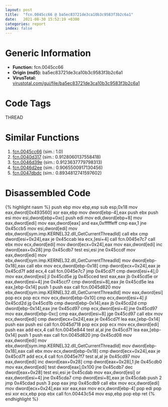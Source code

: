 ```yaml
---
layout: post
title:  "fcn.0045cc66 @ ba5ec83721de3ca10b3c9583f3b2c6a1"
date:   2021-08-30 15:52:19 +0300
categories: report
index: false
---
```


# Generic Information
- **Function:** fcn.0045cc66
- **Origin (md5):** ba5ec83721de3ca10b3c9583f3b2c6a1
- **VirusTotal:** [virustotal.com/gui/file/ba5ec83721de3ca10b3c9583f3b2c6a1][virustotal_ref]

# Code Tags
<span class="tag" id="THREAD">THREAD</span>


# Similar Functions

1. [fcn.0045cc66][similar_1_ref] (sim.: 1.0)
2. [fcn.0040d317][similar_2_ref] (sim.: 0.9128060137558418)
3. [fcn.0046d39e][similar_3_ref] (sim.: 0.9123637779798313)
4. [fcn.0046d2ee][similar_4_ref] (sim.: 0.9065500917130456)
5. [fcn.0047dbdc][similar_5_ref] (sim.: 0.8934812741597602)


# Disassembled Code

{% highlight nasm %}
push ebp
mov ebp,esp
sub esp,0x18
mov eax,dword[0x493560]
xor eax,ebp
mov dword[ebp-4],eax
push ebx
push esi
mov esi,dword[ebp+0xc]
push edi
mov edi,dword[ebp+8]
mov eax,dword[edi]
mov eax,dword[eax]
and eax,0xfffffeff
cmp eax,1
jne 0x45ccb5
mov esi,dword[edi]
mov ebx,dword[sym.imp.KERNEL32.dll_GetCurrentThreadId]
call ebx
cmp dword[esi+0x24],eax
je 0x45ccab
lea ecx,[esi+4]
call fcn.0045e7c7
call ebx
mov ecx,dword[edi]
mov dword[ecx+0x24],eax
mov eax,dword[edi]
inc dword[eax+0x28]
jmp 0x45cdb7
test esi,esi
jne 0x45ccdf
mov eax,dword[edi]
mov ebx,dword[sym.imp.KERNEL32.dll_GetCurrentThreadId]
mov dword[ebp-0x18],eax
call ebx
mov ecx,dword[ebp-0x18]
cmp dword[ecx+0x24],eax
je 0x45cd7f
add ecx,4
call fcn.0045e7c7
jmp 0x45cd7f
cmp dword[esi+4],0
mov eax,dword[esi]
jl 0x45cd5e
jg 0x45cced
test eax,eax
jb 0x45cd5e
or eax,dword[esi+4]
jne 0x45ccf7
cmp dword[esi+8],eax
jle 0x45cd5e
lea eax,[ebp-0x14]
push 1
push eax
call fcn.0045d820
mov ebx,dword[sym.imp.KERNEL32.dll_GetCurrentThreadId]
mov eax,dword[esi]
pop ecx
pop ecx
mov ecx,dword[ebp-0x10]
cmp ecx,dword[esi+4]
jl 0x45cd2d
jg 0x45cd1b
cmp dword[ebp-0x14],eax
jb 0x45cd2d
cmp dword[ebp-0x14],eax
jne 0x45cd97
cmp ecx,dword[esi+4]
jne 0x45cd97
mov eax,dword[ebp-0xc]
cmp eax,dword[esi+8]
jge 0x45cd97
call ebx
mov ecx,dword[edi]
cmp dword[ecx+0x24],eax
je 0x45cd7f
lea eax,[ebp-0x14]
push eax
push esi
call fcn.0045d718
pop ecx
pop ecx
mov ecx,dword[edi]
push eax
add ecx,4
call fcn.0045e844
test al,al
jne 0x45cd7f
lea eax,[ebp-0x14]
push 1
push eax
call fcn.0045d820
jmp 0x45cd08
mov eax,dword[edi]
mov ebx,dword[sym.imp.KERNEL32.dll_GetCurrentThreadId]
mov dword[ebp-0x18],eax
call ebx
mov ecx,dword[ebp-0x18]
cmp dword[ecx+0x24],eax
je 0x45cd7f
add ecx,4
call fcn.0045e7f7
test al,al
je 0x45cd97
mov eax,dword[edi]
inc dword[eax+0x28]
cmp dword[eax+0x28],1
jle 0x45cdb0
mov eax,dword[edi]
test dword[eax],0x100
jne 0x45cdb7
dec dword[eax+0x28]
test esi,esi
je 0x45cdab
mov eax,dword[esi]
or eax,dword[esi+4]
jne 0x45cda7
cmp dword[esi+8],eax
je 0x45cdab
push 2
jmp 0x45cdad
push 3
pop eax
jmp 0x45cdb9
call ebx
mov ecx,dword[edi]
mov dword[ecx+0x24],eax
xor eax,eax
mov ecx,dword[ebp-4]
pop edi
pop esi
xor ecx,ebp
pop ebx
call fcn.00443c54
mov esp,ebp
pop ebp
ret 
{% endhighlight %}


[similar_1_ref]: /report/fcn.0045cc66@53687e619dcac7d709f306d061d8daeb
[similar_2_ref]: /report/fcn.0040d317@065d95e046989885ac0aa05648eeda39
[similar_3_ref]: /report/fcn.0046d39e@ba63c5f75a2177720b184529dbf918cf
[similar_4_ref]: /report/fcn.0046d2ee@843c4207147f5bab0e104024677fd9ec
[similar_5_ref]: /report/fcn.0047dbdc@d96761eb00d2d97e2b6f5ffffed0b46a
[virustotal_ref]: https://www.virustotal.com/gui/file/ba5ec83721de3ca10b3c9583f3b2c6a1